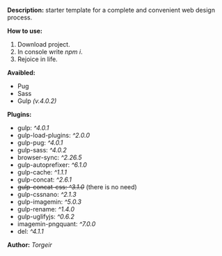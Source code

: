 **Description:** starter template for a complete and convenient web design process.

**How to use:**
1. Download project.
2. In console write *npm i*.
3. Rejoice in life.

**Avaibled:**
* Pug 
* Sass 
* Gulp *(v.4.0.2)*

**Plugins:**
* gulp: *^4.0.1*
* gulp-load-plugins: *^2.0.0*
* gulp-pug: *^4.0.1*
* gulp-sass: *^4.0.2*
* browser-sync: *^2.26.5*
* gulp-autoprefixer: *^6.1.0*
* gulp-cache: *^1.1.1*
* gulp-concat: *^2.6.1*
* ~~gulp-concat-css: *^3.1.0*~~ (there is no need)
* gulp-cssnano: *^2.1.3*
* gulp-imagemin: *^5.0.3*
* gulp-rename: *^1.4.0*
* gulp-uglifyjs: *^0.6.2*
* imagemin-pngquant: *^7.0.0*
* del: *^4.1.1*

**Author:** *Torgeir*

